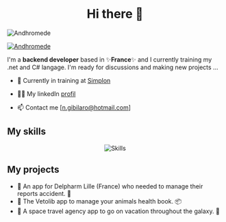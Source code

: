 
<!--
**Andhromede/Andhromede** is a ✨ _special_ ✨ repository because its `README.md` (this file) appears on your GitHub profile.

Here are some ideas to get you started:

- 🔭 I’m currently working on ...
- 🌱 I’m currently learning ...
- 👯 I’m looking to collaborate on ...
- 🤔 I’m looking for help with ...
- 💬 Ask me about ...
- 📫 How to reach me: ...
- 😄 Pronouns: ...
- ⚡ Fun fact: ...
-->



<h1 align="center">Hi there 👋</h1>

<!-- <p align="center">
  <a href="https://www.victor-de-la-fouchardiere.fr/">Website</a> •
  <a href="https://twitter.com/TrustedSheriff">Twitter</a> •
  <a href="https://www.linkedin.com/in/nathalie-g-206868205/">Linkedin</a>
</p> -->

<p align="left"> <img src="https://komarev.com/ghpvc/?username=Andhromede&label=Profile%20views&color=0e75b6&style=flat" alt="Andhromede"/></p>

<p align="left"> 
    <a href="https://github.com/ryo-ma/github-profile-trophy">
        <img src="https://github-profile-trophy.vercel.app/?username=Andhromede" alt="Andhromede"/>
    </a>
</p>


I'm a __backend developer__ based in ✨__France__✨ and I currently training my .net and C# langage. I'm ready for discussions and making new projects ...

* 💼 Currently in training at [Simplon](https://simplon.co/) <br/>
<!-- * 🔖 Discover my [Curriculum Vitae](https://www.victor-de-la-fouchardiere.fr/pdf/CV-Victor-de-la-Fouchardiere.pdf)<br/> -->
* 👨‍💻 My linkedIn [profil](https://www.linkedin.com/in/nathalie-g-206868205/) <br/>
<!-- * ✍🏻 My linkedIn [profil](https://www.linkedin.com/in/nathalie-g-206868205/) <br/> -->
* 📫 Contact me [n.gibilaro@hotmail.com]

## My skills

<p align="center">
  <img align="center" alt="Skills" src="https://zupimages.net/up/23/21/8nb5.png"/>
</p>

<!-- # My song of the moment -->

<!-- [![Spotify](https://github.com/viclafouch/viclafouch/blob/master/img/spotify-480.png)](https://open.spotify.com/track/1HC3nSraaRQ82RJP4TjYTX?si=H27zhrzZQLKeXZoq0rLUNw) -->

## My projects

<!-- BLOG-POST-LIST:START -->
<!-- - [👑 An app for Delpharm Lille (France) who needed to manage their reports accident 🔐](https://dev.to/viclafouch/create-a-secure-chat-application-with-react-hooks-firebase-and-seald-2bc1) -->

- 🔐 An app for Delpharm Lille (France) who needed to manage their reports accident. 🔐
- 🍿 The Vetolib app to manage your animals health book. 📦
- 🤝 A space travel agency app to go on vacation throughout the galaxy.  🍭
<!-- BLOG-POST-LIST:END -->

<br/>
<br/>

<!-- ![Visitors](https://visitor-badge.laobi.icu/badge?page_id=viclafouch.viclafouch) -->